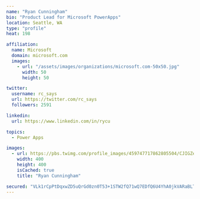 ```yaml
---
name: "Ryan Cunningham"
bio: "Product Lead for Microsoft PowerApps"
location: Seattle, WA
type: "profile"
heat: 198

affiliation:
  name: Microsoft
  domain: microsoft.com
  images:
    - url: "/assets/images/organizations/microsoft.com-50x50.jpg"
      width: 50
      height: 50

twitter:
  username: rc_says
  url: https://twitter.com/rc_says
  followers: 2591

linkedin:
  url: https://www.linkedin.com/in/rycu

topics:
  - Power Apps

images:
  - url: https://pbs.twimg.com/profile_images/459747717862805504/CJIGZejd_400x400.png
    width: 400
    height: 400
    isCached: true
    title: "Ryan Cunningham"

secured: "VLk1rCpPtDqxwZD5uQrGd0zn0T53+1STW2fQ71wQ7EDfQ6U4YhA0jkVARaBLT0n2Q3LermiD3M+FlOKf+kMZk1hUhCjK8fLt2HxAEouIjiQjZRtCkMq5tKHUfVvnmsG82kE6puWqcMmou1km4koT2cFDaomJv4JRoneAwFr8UK5CPtHS2dKRtG77sEOP4X6xM2zw+LxHd8LCK4HCGQYcwgrQvn+YU2ACZbI53YYNEBn1t4c6DiTKquYAHrYgyWesK11cKPCty3ogl0S3Uqd6nILPjMAuGA8pS6XN+P6IY2UGC3pn5o4e9qWCnm6mVbp+hR9V603hWsN1xJZHv5l2wnEQ+QXmfHf2S+jl0fDTL640ZH6xGijp70/lnx8ZN7a6i4d2v5iT6pYCKgKpgsT6wSFELqHRA3otTk4qCkEkeLE=;mExC5y08f0tMledGOUlWIA=="
---
```


